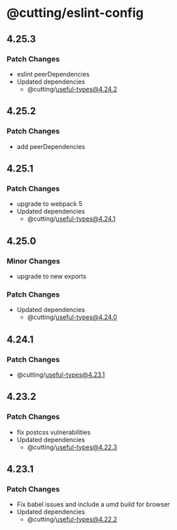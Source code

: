 # @cutting/eslint-config

## 4.25.3

### Patch Changes

- eslint peerDependencies
- Updated dependencies
  - @cutting/useful-types@4.24.2

## 4.25.2

### Patch Changes

- add peerDependencies

## 4.25.1

### Patch Changes

- upgrade to webpack 5
- Updated dependencies
  - @cutting/useful-types@4.24.1

## 4.25.0

### Minor Changes

- upgrade to new exports

### Patch Changes

- Updated dependencies
  - @cutting/useful-types@4.24.0

## 4.24.1

### Patch Changes

- @cutting/useful-types@4.23.1

## 4.23.2

### Patch Changes

- fix postcss vulnerabilities
- Updated dependencies
  - @cutting/useful-types@4.22.3

## 4.23.1

### Patch Changes

- Fix babel issues and include a umd build for browser
- Updated dependencies
  - @cutting/useful-types@4.22.2
